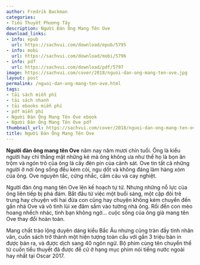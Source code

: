```yaml
---
author: Fredrik Backman
categories:
- Tiểu Thuyết Phương Tây
description: Người Đàn Ông Mang Tên Ove
download_links:
- info: epub
  url: https://sachvui.com/download/epub/5795
- info: mobi
  url: https://sachvui.com/download/mobi/5796
- info: pdf
  url: https://sachvui.com/download/pdf/5797
image: https://sachvui.com/cover/2018/nguoi-dan-ong-mang-ten-ove.jpg
layout: post
permalink: /nguoi-dan-ong-mang-ten-ove.html
tags:
- tải sách miễn phí
- tải sách nhanh
- tải ebooks miễn phí
- pdf miễn phí
- Người Đàn Ông Mang Tên Ove ebook
- Người Đàn Ông Mang Tên Ove pdf
thumbnail_url: https://sachvui.com/cover/2018/nguoi-dan-ong-mang-ten-ove.jpg
title: Người Đàn Ông Mang Tên Ove
---
```


 <div class="item-desc text-justify"> <p><strong>Người đàn ông mang tên Ove</strong> năm nay năm mươi chín tuổi. Ông là kiểu người hay chỉ thẳng mặt những kẻ mà ông không ưa như thể họ là bọn ăn trộm và ngón trỏ của ông là cây đèn pin của cảnh sát. Ove tin tất cả những người ở nơi ông sống đều kém cỏi, ngu dốt và không đáng làm hàng xóm của ông. Ove nguyên tắc, cứng nhắc, cấm cảu và cay nghiệt.</p><p>Người đàn ông mang tên Ove lên kế hoạch tự tử. Nhưng những nỗ lực của ông liên tiếp bị phá đám. Bắt đầu từ việc một buổi sáng, một cặp đôi trẻ trung hay chuyện với hai đứa con cũng hay chuyện không kém chuyển đến gần nhà Ove và vô tình lùi xe đâm sầm vào tường nhà ông. Rồi đến con mèo hoang nhếch nhác, tình bạn không ngờ… cuộc sống của ông già mang tên Ove thay đổi hoàn toàn.</p><p>Mang chất trào lộng duyên dáng kiểu Bắc Âu nhưng cũng tràn đầy tính nhân văn, cuốn sách trở thành một hiện tượng toàn cầu với gần 3 triệu bản in được bán ra, và được dịch sang 40 ngôn ngữ. Bộ phim cùng tên chuyển thể từ cuốn tiểu thuyết đã được đề cử ở hạng mục phim nói tiếng nước ngoài hay nhất tại Oscar 2017.</p> </div>
